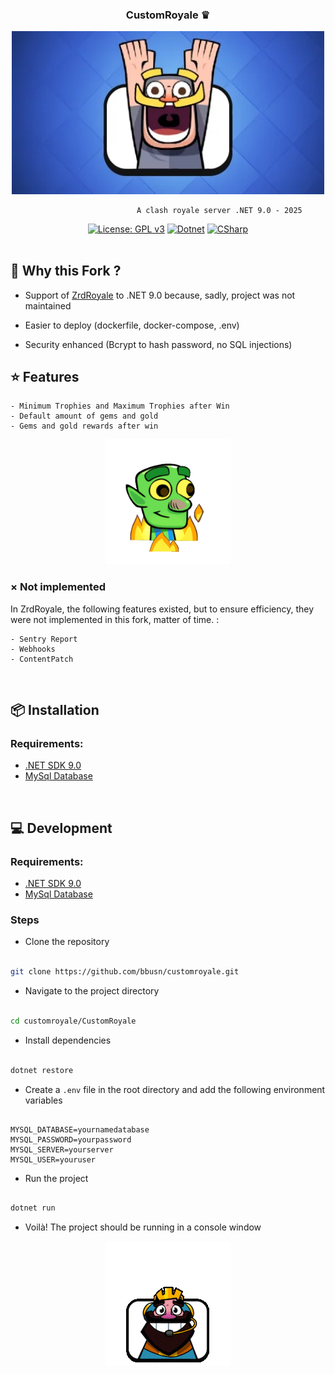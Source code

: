 <div align="center">
  
  ### **CustomRoyale ♛**
</div>

<div align="center">
  <img src="https://github.com/bbusn/customroyale/blob/main/readme/enlighted_knight.webp" width="500" />

<div align="center" width="500">

```
                        A clash royale server .NET 9.0 - 2025 
```
</div>

[![License: GPL v3](https://img.shields.io/badge/License-GPLv3-blue.svg)](https://www.gnu.org/licenses/gpl-3.0)   [![Dotnet](https://img.shields.io/badge/dotnet-%237a49c2.svg?logo=dotnet&logoColor=white)](https://learn.microsoft.com/fr-fr/dotnet/csharp/tour-of-csharp/)   [![CSharp](https://img.shields.io/badge/C%20-Sharp-%2338B2AC.svg?logo=csharp&logoColor=white)](https://dotnet.microsoft.com/en-us/)
<br><br>

</div>


## 📍 Why this Fork ?

  - Support of [ZrdRoyale](https://github.com/Zordon1337/ZrdRoyale/) to .NET 9.0 because, sadly, project was not maintained

  - Easier to deploy (dockerfile, docker-compose, .env)

  - Security enhanced (Bcrypt to hash password, no SQL injections)


## ⭐ Features

``` 
- Minimum Trophies and Maximum Trophies after Win
- Default amount of gems and gold
- Gems and gold rewards after win
```

<div align="center">
  <img src="https://github.com/bbusn/customroyale/blob/main/readme/burning_gobelin.gif" width="200" />
</div>

### × Not implemented

In ZrdRoyale, the following features existed, but to ensure efficiency, they were not implemented in this fork, matter of time. :

``` 
- Sentry Report
- Webhooks
- ContentPatch
```

<br>

## 📦 Installation

### Requirements:
  - [.NET SDK 9.0](https://dotnet.microsoft.com/en-us/download/dotnet/9.0)
  - [MySql Database](https://www.mysql.com/)


<br>

## 💻 Development 

### Requirements:
  - [.NET SDK 9.0](https://dotnet.microsoft.com/en-us/download/dotnet/9.0)
  - [MySql Database](https://www.mysql.com/)

### Steps

  - Clone the repository

```bash

git clone https://github.com/bbusn/customroyale.git

```
  - Navigate to the project directory

```bash

cd customroyale/CustomRoyale

```

  - Install dependencies

```bash

dotnet restore

```

  - Create a `.env` file in the root directory and add the following environment variables

```env

MYSQL_DATABASE=yournamedatabase
MYSQL_PASSWORD=yourpassword
MYSQL_SERVER=yourserver
MYSQL_USER=youruser

```

  - Run the project

```bash

dotnet run

```
  
  - Voilà! The project should be running in a console window

<div align="center">
  <img src="https://github.com/bbusn/customroyale/blob/main/readme/celebrating_king.gif" width="200">
</div>

<br><br>